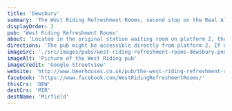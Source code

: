 ```yaml
---
title: 'Dewsbury'
summary: 'The West Riding Refreshment Rooms, second stop on the Real Ale Trail'
displayOrder: 2
pub: 'West Riding Refreshment Rooms'
about: 'Located in the original station waiting room on platform 2, the West Riding Refreshment Rooms has been part of the Beerhouses independent pub group since 1994.'
directions: 'The pub might be accessible directly from platform 2. If not, leave the station by the main entrance, turn immediately right and walk towards the carpark. The pub (covered in ivy) is on the right.'
imageSrc: './src/images/pubs/west-riding-refreshment-rooms-dewsbury.png'
imageAlt: 'Picture of the West Riding pub'
imageCredit: 'Google Streetview'
website: 'http://www.beerhouses.co.uk/pub/the-west-riding-refreshment-rooms/?fbclid=IwAR00Lu4CmaqDcpGKQbMw6ZxaKOEzHkxrYD1j9lm3p6pZ9UWyc4DjUS2K5DA'
facebook: 'https://www.facebook.com/WestRidingRefreshmentRooms/'
thisCrs: 'DEW'
destCrs: 'MIR'
destName: 'Mirfield'
---
```

